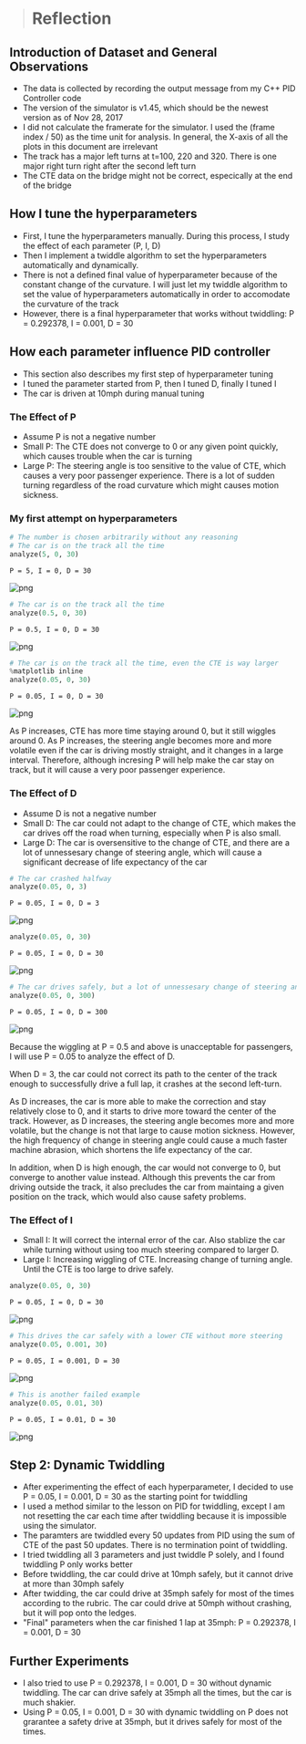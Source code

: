 
> # Reflection


## Introduction of Dataset and General Observations
- The data is collected by recording the output message from my C++ PID Controller code
- The version of the simulator is v1.45, which should be the newest version as of Nov 28, 2017
- I did not calculate the framerate for the simulator. I used the (frame index / 50) as the time unit for analysis. In general, the X-axis of all the plots in this document are irrelevant
- The track has a major left turns at t=100, 220 and 320. There is one major right turn right after the second left turn
- The CTE data on the bridge might not be correct, especically at the end of the bridge

## How I tune the hyperparameters
- First, I tune the hyperparameters manually. During this process, I study the effect of each parameter (P, I, D)
- Then I implement a twiddle algorithm to set the hyperparameters automatically and dynamically. 
- There is not a defined final value of hyperparameter because of the constant change of the curvature. I will just let my twiddle algorithm to set the value of hyperparameters automatically in order to accomodate the curvature of the track
- However, there is a final hyperparameter that works without twiddling: P = 0.292378, I = 0.001, D = 30

## How each parameter influence PID controller
- This section also describes my first step of hyperparameter tuning
- I tuned the parameter started from P, then I tuned D, finally I tuned I
- The car is driven at 10mph during manual tuning

### The Effect of P
- Assume P is not a negative number
- Small P: The CTE does not converge to 0 or any given point quickly, which causes trouble when the car is turning
- Large P: The steering angle is too sensitive to the value of CTE, which causes a very poor passenger experience. There is a lot of sudden turning regardless of the road curvature which might causes motion sickness.

### My first attempt on hyperparameters


```python
# The number is chosen arbitrarily without any reasoning
# The car is on the track all the time
analyze(5, 0, 30)
```

    P = 5, I = 0, D = 30



![png](output_10_1.png)



```python
# The car is on the track all the time
analyze(0.5, 0, 30)
```

    P = 0.5, I = 0, D = 30



![png](output_11_1.png)



```python
# The car is on the track all the time, even the CTE is way larger
%matplotlib inline 
analyze(0.05, 0, 30)
```

    P = 0.05, I = 0, D = 30



![png](output_12_1.png)


As P increases, CTE has more time staying around 0, but it still wiggles around 0. As P increases, the steering angle becomes more and more volatile even if the car is driving mostly straight, and it changes in a large interval. Therefore, although incresing P will help make the car stay on track, but it will cause a very poor passenger experience.

### The Effect of D
- Assume D is not a negative number
- Small D: The car could not adapt to the change of CTE, which makes the car drives off the road when turning, especially when P is also small.
- Large D: The car is oversensitive to the change of CTE, and there are a lot of unnessesary change of steering angle, which will cause a significant decrease of life expectancy of the car



```python
# The car crashed halfway
analyze(0.05, 0, 3)
```

    P = 0.05, I = 0, D = 3



![png](output_15_1.png)



```python
analyze(0.05, 0, 30)
```

    P = 0.05, I = 0, D = 30



![png](output_16_1.png)



```python
# The car drives safely, but a lot of unnessesary change of steering angle
analyze(0.05, 0, 300)
```

    P = 0.05, I = 0, D = 300



![png](output_17_1.png)


Because the wiggling at P = 0.5 and above is unacceptable for passengers, I will use P = 0.05 to analyze the effect of D.

When D = 3, the car could not correct its path to the center of the track enough to successfully drive a full lap, it crashes at the second left-turn. 

As D increases, the car is more able to make the correction and stay relatively close to 0, and it starts to drive more toward the center of the track. However, as D increases, the steering angle becomes more and more volatile, but the change is not that large to cause motion sickness. However, the high frequency of change in steering angle could cause a much faster machine abrasion, which shortens the life expectancy of the car.

In addition, when D is high enough, the car would not converge to 0, but converge to another value instead. Although this prevents the car from driving outside the track, it also precludes the car from maintaing a given position on the track, which would also cause safety problems.

### The Effect of I
- Small I: It will correct the internal error of the car. Also stablize the car while turning without using too much steering compared to larger D.
- Large I: Increasing wiggling of CTE. Increasing change of turning angle. Until the CTE is too large to drive safely.




```python
analyze(0.05, 0, 30)
```

    P = 0.05, I = 0, D = 30



![png](output_20_1.png)



```python
# This drives the car safely with a lower CTE without more steering
analyze(0.05, 0.001, 30)
```

    P = 0.05, I = 0.001, D = 30



![png](output_21_1.png)



```python
# This is another failed example
analyze(0.05, 0.01, 30)
```

    P = 0.05, I = 0.01, D = 30



![png](output_22_1.png)


## Step 2: Dynamic Twiddling
- After experimenting the effect of each hyperparameter, I decided to use P = 0.05, I = 0.001, D = 30 as the starting point for twiddling
- I used a method similar to the lesson on PID for twiddling, except I am not resetting the car each time after twiddling because it is impossible using the simulator.
- The paramters are twiddled every 50 updates from PID using the sum of CTE of the past 50 updates. There is no termination point of twiddling.
- I tried twiddling all 3 parameters and just twiddle P solely, and I found twiddling P only works better
- Before twiddling, the car could drive at 10mph safely, but it cannot drive at more than 30mph safely
- After twidding, the car could drive at 35mph safely for most of the times according to the rubric. The car could drive at 50mph without crashing, but it will pop onto the ledges.
- "Final" parameters when the car finished 1 lap at 35mph: P = 0.292378, I = 0.001, D = 30

## Further Experiments
- I also tried to use  P = 0.292378, I = 0.001, D = 30 without dynamic twiddling. The car can drive safely at 35mph all the times, but the car is much shakier.
- Using P = 0.05, I = 0.001, D = 30 with dynamic twiddling on P does not grarantee a safety drive at 35mph, but it drives safely for most of the times.


```python

```
